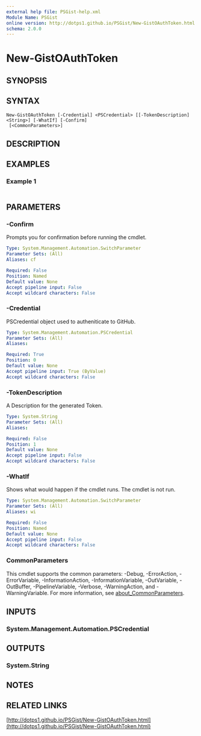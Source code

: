 ```yaml
---
external help file: PSGist-help.xml
Module Name: PSGist
online version: http://dotps1.github.io/PSGist/New-GistOAuthToken.html
schema: 2.0.0
---
```


# New-GistOAuthToken

## SYNOPSIS


## SYNTAX

```
New-GistOAuthToken [-Credential] <PSCredential> [[-TokenDescription] <String>] [-WhatIf] [-Confirm]
 [<CommonParameters>]
```

## DESCRIPTION


## EXAMPLES

### Example 1
```powershell

```



## PARAMETERS

### -Confirm
Prompts you for confirmation before running the cmdlet.

```yaml
Type: System.Management.Automation.SwitchParameter
Parameter Sets: (All)
Aliases: cf

Required: False
Position: Named
Default value: None
Accept pipeline input: False
Accept wildcard characters: False
```

### -Credential
PSCredential object used to autheniticate to GitHub.

```yaml
Type: System.Management.Automation.PSCredential
Parameter Sets: (All)
Aliases:

Required: True
Position: 0
Default value: None
Accept pipeline input: True (ByValue)
Accept wildcard characters: False
```

### -TokenDescription
A Description for the generated Token.

```yaml
Type: System.String
Parameter Sets: (All)
Aliases:

Required: False
Position: 1
Default value: None
Accept pipeline input: False
Accept wildcard characters: False
```

### -WhatIf
Shows what would happen if the cmdlet runs.
The cmdlet is not run.

```yaml
Type: System.Management.Automation.SwitchParameter
Parameter Sets: (All)
Aliases: wi

Required: False
Position: Named
Default value: None
Accept pipeline input: False
Accept wildcard characters: False
```

### CommonParameters
This cmdlet supports the common parameters: -Debug, -ErrorAction, -ErrorVariable, -InformationAction, -InformationVariable, -OutVariable, -OutBuffer, -PipelineVariable, -Verbose, -WarningAction, and -WarningVariable. For more information, see [about_CommonParameters](http://go.microsoft.com/fwlink/?LinkID=113216).

## INPUTS

### System.Management.Automation.PSCredential

## OUTPUTS

### System.String

## NOTES

## RELATED LINKS

[http://dotps1.github.io/PSGist/New-GistOAuthToken.html](http://dotps1.github.io/PSGist/New-GistOAuthToken.html)

